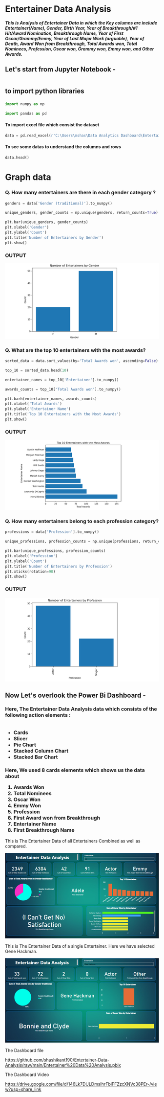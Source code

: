 # Entertainer Data Analysis

<h5>
 This is Analysis of Entertainer Data in which the Key columns are include Entertainer(Name), Gender, Birth Year, Year of Breakthrough/#1 Hit/Award Nomination, Breakthrough Name, Year of First Oscar/Grammy/Emmy, Year of Last Major Work (arguable), Year of Death, Award Won from Breakthrough, Total Awards won, Total Nominees, Profession, Oscar won, Grammy won, Emmy won, and Other Awards.
 </h5>

<h2>
Let's start from Jupyter Notebook -
  <br>
  <br>
  <p>to import python libraries</p> 
</h2>

```python
import numpy as np
```
```python
import pandas as pd
```
<h4>
To import excel file which consist the dataset
</h4>

```python
data = pd.read_excel(r'C:\Users\mshas\Data Analytics Dashboard\Entertainers Data Analysis\Entertainer - Final.xlsx')
```
<h4>
To see some datas to understand the columns and rows
</h4>

```python
data.head()
```

# Graph data


<h3>
Q. How many entertainers are there in each gender category ?
</h3>

```python
genders = data['Gender (traditional)'].to_numpy()
```
```python
unique_genders, gender_counts = np.unique(genders, return_counts=True)
```
```python
plt.bar(unique_genders, gender_counts)
plt.xlabel('Gender')
plt.ylabel('Count')
plt.title('Number of Entertainers by Gender')
plt.show()
```
<h3>
OUTPUT 
</h3>

![image](https://github.com/shashikant190/Entertainer-Data-Analysis/blob/main/assets/Graph11.png?raw=true)

<h3>
Q. What are the top 10 entertainers with the most awards?
</h3>

```python
sorted_data = data.sort_values(by='Total Awards won', ascending=False)
```
```python
top_10 = sorted_data.head(10)
```
```python
entertainer_names = top_10['Entertainer'].to_numpy()
```
```python
awards_counts = top_10['Total Awards won'].to_numpy()
```
```python
plt.barh(entertainer_names, awards_counts)
plt.xlabel('Total Awards')
plt.ylabel('Entertainer Name')
plt.title('Top 10 Entertainers with the Most Awards')
plt.show()
```
<h3>
OUTPUT 
</h3>

![image](https://github.com/shashikant190/Entertainer-Data-Analysis/blob/main/assets/Graph12.png?raw=true)

<h3>
Q. How many entertainers belong to each profession category?
</h3>

```python
professions = data['Profession'].to_numpy()
```
```python
unique_professions, profession_counts = np.unique(professions, return_counts=True)
```
```python
plt.bar(unique_professions, profession_counts)
plt.xlabel('Profession')
plt.ylabel('Count')
plt.title('Number of Entertainers by Profession')
plt.xticks(rotation=90)
plt.show()
```

<h3>
OUTPUT 
</h3>

![image](https://github.com/shashikant190/Entertainer-Data-Analysis/blob/main/assets/Graph13.png?raw=true)

<h2>
Now Let's overlook the Power Bi Dashboard -
</h2>

<h3>
Here, The Entertainer Data Analysis data which consists of the following action elements :
<br>
<br>
<ul>
<li>Cards</li>
<li>Slicer</li>
<li>Pie Chart</li>
<li>Stacked Column Chart</li>
<li>Stacked Bar Chart</li>
</ul>

</h3>
<h3>
    Here, We used 8 cards elements which shows us the data about 
    <ol>
    <li>Awards Won</li>
    <li>Total Nominees</li>
    <li>Oscar Won</li>
    <li>Emmy Won</li>
    <li>Profession</li>
    <li>First Award won from Breakthrough</li>
    <li>Entertainer Name</li>
    <li>First Breakthrough Name</li>
    </ol>
</h3>

<p>This is The Entertainer Data of all Entertainers Combined as well as compared.</p>

![image](https://github.com/shashikant190/Entertainer-Data-Analysis/blob/main/assets/FullDashboard.png?raw=true)


<p>This is The Entertainer Data of a single Entertainer. Here we have selected Gene Hackman.</p>

![image](https://github.com/shashikant190/Entertainer-Data-Analysis/blob/main/assets/SigleEntertainerDashboard.png?raw=true)

The Dashboard file

https://github.com/shashikant190/Entertainer-Data-Analysis/raw/main/Entertainer%20Data%20Analysis.pbix


The Dashboard Video

https://drive.google.com/file/d/146Lk7DULDmsIhrFbiFFZzcXNVc38PEr-/view?usp=share_link

